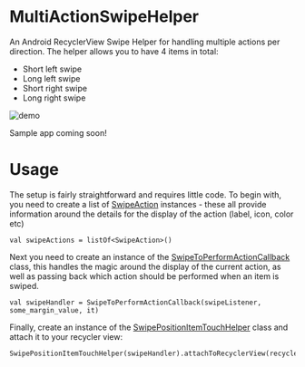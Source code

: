 # MultiActionSwipeHelper
An Android RecyclerView Swipe Helper for handling multiple actions per direction. The helper allows you to have 4 items in total:

- Short left swipe
- Long left swipe
- Short right swipe
- Long right swipe

![demo](https://github.com/bufferapp/MultiActionSwipeHelper/blob/master/art/demo.gif?raw=true)

Sample app coming soon!

# Usage

The setup is fairly straightforward and requires little code. To begin with, you need to create a list of [SwipeAction](https://github.com/bufferapp/MultiActionSwipeHelper/blob/master/app/src/main/java/org/buffer/android/multiactionswipehelper/SwipeAction.kt) instances - these all provide information around the details for the display of the action (label, icon, color etc)

    val swipeActions = listOf<SwipeAction>()
  
 Next you need to create an instance of the [SwipeToPerformActionCallback](https://github.com/bufferapp/MultiActionSwipeHelper/blob/master/app/src/main/java/org/buffer/android/multiactionswipehelper/SwipeToPerformActionCallback.kt) class, this handles the magic around the display of the current action, as well as passing back which action should be performed when an item is swiped.

    val swipeHandler = SwipeToPerformActionCallback(swipeListener, some_margin_value, it)
    
Finally, create an instance of the [SwipePositionItemTouchHelper](https://github.com/bufferapp/MultiActionSwipeHelper/blob/master/app/src/main/java/org/buffer/android/multiactionswipehelper/SwipePositionItemTouchHelper.java) class and attach it to your recycler view:

    SwipePositionItemTouchHelper(swipeHandler).attachToRecyclerView(recycler_conversations)
